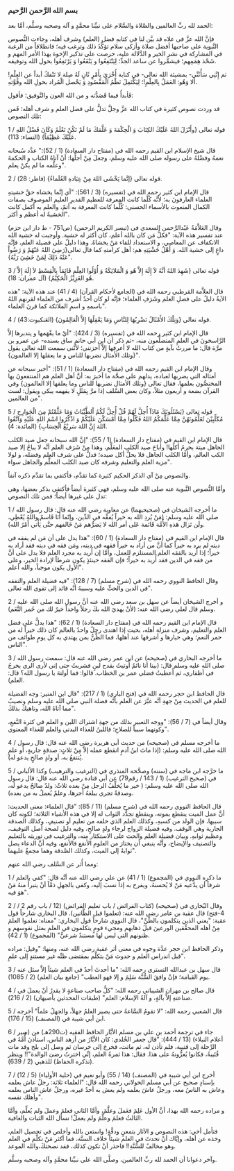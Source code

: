 ### بسم الله الرَّحمن الرَّحيم

الحمد لله ربِّ العالمين والصَّلاة والسَّلام على نبيِّنا محمَّدٍ و آله وصحبه وسلَّم، أمَّا بعد:

فإنَّ الله عزَّ في علاه قد بيَّن لنا في كتابهِ فضل (العلم) وشرف أهله، وجاءت النُّصوص النَّبوية على صاحبها أفضل صلاة وأزكى سلام تؤكِّدُ ذلك وترغب فيه؛ فانطلاقاً من الرغبة في المشاركة في نشر الخير و الدَّلالة عليه، حرصت على تذكير الإخوة بهذا الأمر المهم و شَحْذ هِمَمِهم؛ فيشمِّروا عن ساعد الجدِّ؛ لِيَنْتَفِعُوا و يَنْفَعُوا وَ يَرْتَفِعُوا بحول الله وتوفيقه.

ثم إِنَّنِي سَأُثَنِّي- بمشيئة الله تعالى- في كتابة أُخْرَىَ بِأَمْرٍ ثَانٍ لَهُ صِلة لا تَنْفكُ أبداً عن العِلْمِ! ألا وَهُو: العَمَلُ بِالعِلْمِ!؛ لِيَكْتَمِلَ نَظْمُ الْمَقْصُودِ وَ يَحْصل الْمُراد بحولِ الله وقُوَّتهِ.

فَأبدأُ فيما قَصَدُّته و من الله العون والتَّوفيق؛ فأقول:

قد وردت نصوص كثيرة في كتاب الله عزَّ وجلَّ تدلُّ على فضل العلم و شرف أهله؛ فَمن تلك النصوص:

1 / قوله تعالى {وأَنْزَلَ اللهُ عَلَيْكَ الكِتَابَ وَ الْحِكْمَةَ وَ عَلَّمَكَ مَا لَمْ تَكُنْ تَعْلَمُ وَكَانَ فَضْلُ اللهِ عَلَيْكَ عَظِيْمَاً} (النساء: 113).

قال شيخ الإسلام ابن القيم رحمه الله في (مفتاح دار السعادة) (1 / 52):" عدَّد سُبحانه نعمهُ وفضْلهُ على رسوله صلى الله عليه وسلم، وجعلَ مِنْ أجلِّها: أنْ آتاهُ الكتاب و الحكمةَ وعلَّمه ما لم يكنْ يعلم".

2 / قوله تعالى {إنَّما يَخْشَى اللهَ مِنْ عِبَادهِ العُلَماءُ} (فاطر: 28).

قال الإمام ابن كثير رحمه الله في (تفسيره) (3 / 561): "أي إنَّما يخشاه حقَّ خشيتهِ العلماء العارفونَ به؛ لأنَّه كُلَّما كانت المعرفة للعظيم القديرِ العليم الموصوف بصفات الكمال المنعوت بالأسماء الحسنى: كُلَّما كانت المعرفة به أتمّ، والعلم به أكمل كانت الخشيةُ له أعظم و أكثر".

وقال العَلاَّمَةُ عَبْدالرَّحمن السعدي في (تيسر الكريم الرحمن) (ص751 - ط دار ابن حزم) عند تفسير هذه الآية: "فكلُّ مَن كان بالله أعلم، كان أكثر له خشية. وأوجبت له خشية الله الانكفاف عن المعاصي، و الاستعداد للقاء مَنْ يخشاهُ. وهذا دليلٌ على فضيلة العلم، فإنَّه داعٍ إلى خشية الله. وَ أَهْلُ خَشْيَتِهِ هم: أهل كرامتهِ كما قال تعالى{رَضِيَ اللهُ عَنْهُمْ وَ رَضُواْ عَنْهُ ذَلِكَ لِمَنْ خَشِيَ رَبَّهُ}".

3 / قوله تعالى {شَهِدَ اللهُ أنَّهُ لاَ إِلَهَ إِلاَّ هُو وَ الْمَلائِكَةُ وَ أُوْلُوا العِلْمِ قَائِمَاً بِالْقِسْطِ لاَ إِلَهَ إِلاَّ هُو العَزِيْزُ الْحَكِيْمُ} (آل عمران: 18).

قال العلاَّمة القرطبي رحمه الله في (الجامع لأحكام القرآن) (4 / 41) عند هذه الآية: "هذه الآيةُ دليلٌ على فضلِ العلم وشَرَفِ العلماء؛ فإنَّه لو كان أحدٌ أشرف من العلماء لقرنهم اللهُ باسمهِ و اسمِ الملائكة كما قرنَ العلماء".

4 / قوله تعالى {وَتِلْكَ الأَمْثَالُ نَضْرِبُهَا لِلنَّاسِ وَمَا يَعْقِلُهَا إِلاَّ الْعَالِمُونَ} (العَنكبوت:43).

قال الإمام ابن كثير رحمه الله في (تفسيره) (3 / 424): "أيْ ما يفْهَمها و يتدبرها إلاَّ الرَّاسخونَ في العلمِ المتضلِّعون منه، -ثم ذكر أن ابن أبي حاتم ساق بسنده- عن عمرو بن مرَّة قال: ما مررتُ بآيةٍ من كتاب الله لا أعرفها إلاَّ أحزنني؛ لأنَّني سمعت الله تعالى يقول {وتلك الأمثال نضربها للناس و ما يعقلها إلا العالمون}".

وقال الإمام ابن القيم رحمه الله في (مفتاح دار السعادة) (1 / 51): "أخبر سبحانه عن أمثاله التي يضربها لعباده، يدلهم على صحَّة ما أخبرَ به: أنَّ أهل العلم هم المنتفعونَ بها المختصُّون بعلمها، فقال تعالى {وتلك الأمثال نضربها للناس وما يعلقها إلا العالمون} وفي القرآن بضعة و أربعون مثلاً، وكان بعض السَّلف إذا مرَّ بِمَثَلٍ لا يفهمه يبكي ويقول: لست من العالمين".

5 / قوله تعالى {يَسْئَلُونَكَ مَاذَآ أُحِلَّ لَهُمْ قُلْ أُحِلَّ لَكُمُ اْلطَّيِّبَاتُ وَمَا عَلَّمْتُمْ مِنَ الْجَوارِحِ مُكَلِّبِيْنَ تُعَلِّمُونَهُنَّ مِمَّا عَلَّمَكُمُ اللهُ فَكُلُوا مِمَّا أَمْسَكْنَ عَلَيْكُمْ وَ اذْكُرُوا اسْمَ اللهِ عَلَيْهِ وَاتَّقُوا اللهَ إِنَّ اللهَ سَرِيْعُ الْحِسَابِ} (المائدة: 4).

قال الإمام ابن القيم في (مفتاح دار السعادة) (1 / 55): "إنَّ الله سبحانه جعل صيد الكلب الجاهل ميتة يحرمُ أكلُها! وأباحَ صيد الكلب المعَلَّم، وهذا مِنْ شَرَف العلم أنَّه لا يباحُ إلا صيد الكب العالم، وأمَّا الكلب الجاهل فلا يحلُّ أكل صيده؛ فدلَّ على شرف العلم وفضله، و لولا مزية العلم والتعليم وشرفه كان صيد الكلب المعلَّم والجاهل سواء".

والنصوص مِنْ آي الذكر الحكيم كثيرة كما تقدَّم، فأكتفي بما تقدَّم ذكره آنفاً.

وأمَّا النُّصوص النَّبوية عنه صلى الله عليه وسلم، فهي كثيرة أيضاً فأكتفي بذكر بعضها، وهي تدل على غيرها أيضاً؛ فمن تلك النصوص:

1 / ما أخرجه الشيخان في (صحيحيهما) عن معاوية رضي الله عنه قال: قال رسول الله صلى الله عليه وسلم: (مَنْ يُردِ الله به خيراً يُفقِّه في الدِّين، وإنّما أَنَا قَاسمٌ واللهُ يُعْطِي، ولَن تَزال هَذهِ الأُمَّة قَائمة عَلى أمر الله لا يَضرُّهم مَنْ خَالفهم حتَّى يَأْتي أَمْرُ الله).

قال الإمام ابن القيم في (مفتاح دار السعادة) (1 / 60): "هذا يدل على أن مَن لم يفقه في دينه لم يرد به خيراً كما أنَّ من أراد به خيراً فقهه في دينه، ومَن فقه في دينه فقد أراد به خيراً؛ إذا أُريد بالفقه العلم المستلزم للعمل، وأمَّا إن أُريد به مجرد العلم فلا يدل على أنَّ من فقه في الدين فقد أُريد به خيراً؛ فإن الفقه حينئذٍ يكون شرطاً لإرادة الخير، وعلى الأول يكون موجباً، والله أعلم".

وقال الحافظ النووي رحمه الله في (شرح مسلم) (7 / 128): "فيه فضيلة العلم والتفقه في الدين والحثِّ عليه وسببهُ أنَّه قائد إلى تقوى الله تعالى".

2 / و أخرج الشيخان أيضاً عن سهل بن سعد رضي الله عنه أنَّ رسول الله صلى الله عليه وسلم قال لعلي رضي الله عنه: (لأنْ يهديَ الله بكَ رجلاً واحداً خيرٌ لك من حُمر النَّعَم).

قال الإمام ابن القيم رحمه الله في (مفتاح دار السعادة) (1 / 62): "هذا يدلُّ على فضل العلم والتعليم، وشرف منزلة أهله، بحيث إذا اهتدى رجلٌ واحدٌ بالعالم كان ذلك خيراً له من حمر النعم؛ وهي خيارها و أشرفها عند أهلها، فما الظَّنُّ بمن يهتدي به كل يومٍ طوائف من الناس".

3 / ما أخرجه البخاري في (صحيحه) عن ابن عمر رضي الله عنه قال: سمعت رسول الله صلى الله عليه وسلم قال: (بينا أنا نائمٌ أُوتيتُ بقدح لبنٍ فشربتُ حتى إني لأرى الري يخرجُ في أظفاري، ثم أَعطيتُ فضلي عمر بن الخطاب. قالوا: فما أولتهَ يا رسول الله؟ قال: العلم).

قال الحافظ ابن حجر رحمه الله في (فتح الباري) (1 / 217): "قال ابن المنير: وجه الفضيلة للعلم في الحديث مِنْ جهةِ أنَّه عبَّرَ عن العلم بأنَّه فضلة النبي صلى الله عليه وسلم ونصيبٌ مما آتاهُ الله، وناهيكَ بذلكَ".

وقال أيضاً في (7 / 56): "ووجه التعبير بذلك من جهةِ اشتراك اللبن و العلم في كثرة النَّفعِ، وكونهما سبباً للصلاحِ؛ فاللبنُ للغذاء البدني والعلم للغذاء المعنوي".

4 / ما أخرجه مسلم في (صحيحه) من حديث أبي هريرة رضي الله عنه قال: قال رسول الله صلى الله عليه وسلم: (إذا ماتَ ابنُ آدمٍ انقطع عمله إلاَّ مِنْ ثلاثٍ: صدقةٍ جاريةٍ، أو علمٍ يُنتفعُ به، أو ولدٍ صالحٍ يدعو له).

5 / ما خرَّجه ابن ماجه في (سننه) وصحَّحه المنذري في (الترغيب والترهيب) وكذا الألباني في (صحيح الترغيب) (1 / 143 / رقم79) عن أبي قتادة رضي الله عنه قال: قال رسول الله صلى الله عليه وسلم: ( خير ما يُخلِّفُ الرجل مِنْ بعده ثلاثٌ: ولدٌ صالحٌ يدعو لَه، وصدقةٌ تجري يبلغهُ أجرها، وعلمٌ يُعملُ به من بعده).

قال الحافظ النووي رحمه الله في (شرح مسلم) (11 / 85): "قال العلماء: معنى الحديث: أنَّ عمل الميت ينقطع بموته، وينقطع تجدُّد الثواب له إلا في هذه الأشياء الثلاثة؛ لكونه كان سببها، فإن الولد من كسبهِ، وكذلك العلم الذي خلفه من تعليم أو تصنيفٍ، وكذلك الصدقة الجارية وهي الوقف. وفيه فضيلة الزواج لرجاء ولدٍ صالحٍ، وفيه دليل لصحة أصل التوقيف، وعظيم ثوابهِ. وبيان فضيلة العلم والحث على الاستكثار منه، والترغيب في توريثه بالتعليم والتصنيف والإيضاح، وأنَّه ينبغي أن يختارَ من العلومِ الأنفع فالأنفع، وفيه أنَّ الدعاء يصل ثوابهُ إلى الميت، وكذلك الصَّدقة وهما مجمعٌ عليهما".

ومما أُثر عن السَّلف رضي الله عنهم:

1 / ما ذكره النووي في (المجموع) (1 / 41) عن علي رضي الله عنه أنَّه قال: "كفى بالعلم شرفاً أن يدَّعيه مَنْ لا يُحسنهُ، ويفرح به إذا نسبَ إليه، وكفى بالجهلِ ذمَّاً أنْ يتبرأَ منهُ مَنْ هوَ فيه".

2 / وقال البُخاري في (صحيحه) (كتاب الفرائض / باب تعليم الفرائض) (12 / باب رقم 2 / 4-فتح) قال عقبة بن عامر رضي الله عنه: (تعلموا قبل الظَّانين). قال البخاري شارحاً قول عقبة: "يعني الذين يتكلمون بالظّنِّ"، قال النووي شارحاً قول البخاري: "معناه: تعلموا العلمَ مِنْ أهله المحقِّقين الورعينَ قبلَ ذهابهم ومجيء قومٍ يتكلمون في العلمِ بمثل نفوسهم و ظنونهم التي ليس لها مستندٌ شرعيٌّ" (المجموع) (1 / 42).

وذكر الحافظ ابن حجر عدَّة وجوه في معنى أثر عقبة رضي الله عنه، ومنها: "وقيل: مراده قبل اندراس العلم و حدوث مَنْ يتكلَّم بمقتضى ظنِّه غير مستندٍ إلى علمٍ".

3 / قال سهل بن عبدالله التستري رحمه الله: "ما أحدثَ أحدٌ في العلم شيئاً إلاَّ سئل عنه يوم القيامة؛ فإنْ وافقَ السُّنَّة سَلِمَ و إلا فهو العطب" (جامع بيان العلم) (2 / 1085).

4 / قال صالح بن مهران الشيباني رحمه الله: "كلُّ صاحب صناعةٍ لا يقدرُ أنْ يعملَ في صناعتهِ إلاَّ بآلةٍ، و آلةُ الإسلام: العلم" (طبقات المحدثين بأصبهان) (2 / 216).

5 / قال الشعبي رحمه الله: "لا تقومُ السَّاعةُ حتى يصير العلمُ جهلاً، والجهلُ علماً" أخرجه ابن أبي شيبة في (المصنف) (15 / 176).

6 / جاء في ترجمة أحمد بن علي بن مسلم الأبَّار الحافظ الفقيه (ت290هـ) من (سير أعلام النبلاء) (13 / 444): "قال جعفر الخُلدي: كان الأبَّارُ من أزهد الناس، استأذنَ أُّمَّهُ في الرِّحلة إلى قتيبة، فلم تأذن له، ثم ماتت، فخرجَ إلى خرسان ثم وصل إلى بلخ وقد مات قُتَيبةُ، فكانوا يُعزُّونهُ على هذا. فقال: هذا ثمرةُ العلم، إنِّي اخترتُ رضىَ الوالدة"!! وينظر (تذكره الحفاظ) للذهبي (2 / 639).

7 / أخرج ابن أبي شيبة في (المصنف) (14 / 55) وأبو نعيم في (حلية الأولياء) (5 / 12) بإسنادٍ صحيح عن أبي مسلم الخولاني رحمه الله قال: "العلماء ثلاثة: رجلٌ عاش بعلمه وعاش به الناسُ معه، ورجلٌ عاشَ بعلمه ولم يعش به أحدٌ غيره، ورجلٌ عاش الناس بعلمه وأهلك نفسه".

و مراده رحمه الله بهذا، أنَّ الأول عَلِمَ فعَملَ وعلَّمَ، وأمَّا الثاني فعلمَ وعملَ ولم يُعلِّم، وأمَّا الثالثُ فعلمَ وعلَّمَ ولم يعملْ! نسأل الله الثبات والعافية.

فتأمل أخي: هذه النصوص و الآثار بتمعنٍ ودقَّةٍ! واستعن بالله وأخلص في تحصيل العلم، وخذه عن أهله، وإيَّاك أنْ تحدثَ في العلم شيئاً خلاف السنَّة، فما أكثر مَنْ تكلَّم في العلم وهو مخالفٌ للسُّنَّةِ!! فاحذر أنْ تكون كذلك، فقد نصحتكَ،والله الموعد.

وآخر دعوانا أن الحمد لله ربِّ العالمين، وصلَّى الله على نبيِّنا محمَّدٍ وآله وصحبه وسلَّم.
